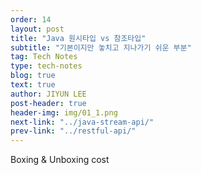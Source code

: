 ```yaml
---
order: 14
layout: post
title: "Java 원시타입 vs 참조타입"
subtitle: "기본이지만 놓치고 지나가기 쉬운 부분"
tag: Tech Notes
type: tech-notes
blog: true
text: true
author: JIYUN LEE
post-header: true
header-img: img/01_1.png
next-link: "../java-stream-api/"
prev-link: "../restful-api/"
---
```


Boxing & Unboxing cost